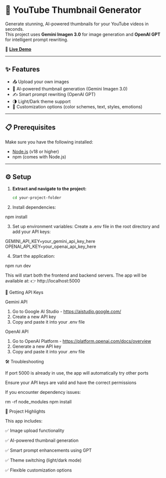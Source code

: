 # 🎨 YouTube Thumbnail Generator  

Generate stunning, AI-powered thumbnails for your YouTube videos in seconds.  
This project uses **Gemini Imagen 3.0** for image generation and **OpenAI GPT** for intelligent prompt rewriting.  

🚀 **[Live Demo](https://yt-thumbnail-generator-production.up.railway.app/)**  

---

## ✨ Features  
- 📤 Upload your own images  
- 🤖 AI-powered thumbnail generation (Gemini Imagen 3.0)  
- ✍️ Smart prompt rewriting (OpenAI GPT)  
- 🌗 Light/Dark theme support  
- 🎨 Customization options (color schemes, text, styles, emotions)  

---

## 📋 Prerequisites  

Make sure you have the following installed:  
- [Node.js](https://nodejs.org/) (v18 or higher)  
- npm (comes with Node.js)  

---

## ⚙️ Setup  

1. **Extract and navigate to the project:**  
   ```bash
   cd your-project-folder

2. Install dependencies:

npm install


3. Set up environment variables:
Create a .env file in the root directory and add your API keys:

GEMINI_API_KEY=your_gemini_api_key_here
OPENAI_API_KEY=your_openai_api_key_here


4. Start the application:

npm run dev


This will start both the frontend and backend servers.
The app will be available at:
👉 http://localhost:5000

🔑 Getting API Keys

Gemini API

1. Go to Google AI Studio - https://aistudio.google.com/
2. Create a new API key
3. Copy and paste it into your .env file

OpenAI API

1. Go to OpenAI Platform - https://platform.openai.com/docs/overview
2. Generate a new API key
3. Copy and paste it into your .env file

🛠 Troubleshooting

If port 5000 is already in use, the app will automatically try other ports

Ensure your API keys are valid and have the correct permissions

If you encounter dependency issues:

rm -rf node_modules
npm install

🎯 Project Highlights

This app includes:

✅ Image upload functionality

✅ AI-powered thumbnail generation

✅ Smart prompt enhancements using GPT

✅ Theme switching (light/dark mode)

✅ Flexible customization options